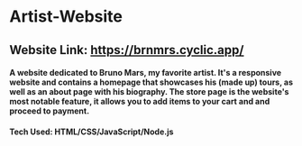 # Artist-Website
## Website Link: https://brnmrs.cyclic.app/
#### A website dedicated to Bruno Mars, my favorite artist. It's a responsive website and contains a homepage that showcases his (made up) tours, as well as an about page with his biography. The store page is the website's most notable feature, it allows you to add items to your cart and and proceed to payment.

#### Tech Used: HTML/CSS/JavaScript/Node.js